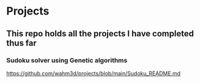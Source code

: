 # Projects
## This repo holds all the projects I have completed thus far 

### Sudoku solver using Genetic algorithms
https://github.com/wahm3d/projects/blob/main/Sudoku_README.md

